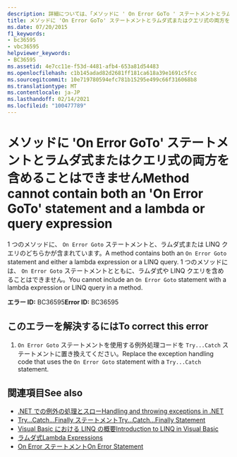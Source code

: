 ```yaml
---
description: 詳細については、「メソッドに ' On Error GoTo ' ステートメントとラムダ式またはクエリ式の両方を含めることはできません。」を参照してください。
title: メソッドに 'On Error GoTo' ステートメントとラムダ式またはクエリ式の両方を含めることはできません
ms.date: 07/20/2015
f1_keywords:
- bc36595
- vbc36595
helpviewer_keywords:
- BC36595
ms.assetid: 4e7cc11e-f53d-4481-afb4-653a81d54483
ms.openlocfilehash: c1b145adad82d2681ff181ca618a39e1691c5fcc
ms.sourcegitcommit: 10e719780594efc781b15295e499c66f316068b8
ms.translationtype: MT
ms.contentlocale: ja-JP
ms.lasthandoff: 02/14/2021
ms.locfileid: "100477789"
---
```

# <a name="method-cannot-contain-both-an-on-error-goto-statement-and-a-lambda-or-query-expression"></a><span data-ttu-id="19714-103">メソッドに 'On Error GoTo' ステートメントとラムダ式またはクエリ式の両方を含めることはできません</span><span class="sxs-lookup"><span data-stu-id="19714-103">Method cannot contain both an 'On Error GoTo' statement and a lambda or query expression</span></span>

<span data-ttu-id="19714-104">1 つのメソッドに、 `On Error Goto` ステートメントと、ラムダ式または LINQ クエリのどちらかが含まれています。</span><span class="sxs-lookup"><span data-stu-id="19714-104">A method contains both an `On Error Goto` statement and either a lambda expression or a LINQ query.</span></span> <span data-ttu-id="19714-105">1 つのメソッドには、 `On Error Goto` ステートメントとともに、ラムダ式や LINQ クエリを含めることはできません。</span><span class="sxs-lookup"><span data-stu-id="19714-105">You cannot include an `On Error Goto` statement with a lambda expression or LINQ query in a method.</span></span>  
  
 <span data-ttu-id="19714-106">**エラー ID:** BC36595</span><span class="sxs-lookup"><span data-stu-id="19714-106">**Error ID:** BC36595</span></span>  
  
## <a name="to-correct-this-error"></a><span data-ttu-id="19714-107">このエラーを解決するには</span><span class="sxs-lookup"><span data-stu-id="19714-107">To correct this error</span></span>  
  
1. <span data-ttu-id="19714-108">`On Error Goto` ステートメントを使用する例外処理コードを `Try...Catch` ステートメントに置き換えてください。</span><span class="sxs-lookup"><span data-stu-id="19714-108">Replace the exception handling code that uses the `On Error Goto` statement with a `Try...Catch` statement.</span></span>  
  
## <a name="see-also"></a><span data-ttu-id="19714-109">関連項目</span><span class="sxs-lookup"><span data-stu-id="19714-109">See also</span></span>

- [<span data-ttu-id="19714-110">.NET での例外の処理とスロー</span><span class="sxs-lookup"><span data-stu-id="19714-110">Handling and throwing exceptions in .NET</span></span>](../../standard/exceptions/index.md)
- [<span data-ttu-id="19714-111">Try...Catch...Finally ステートメント</span><span class="sxs-lookup"><span data-stu-id="19714-111">Try...Catch...Finally Statement</span></span>](../language-reference/statements/try-catch-finally-statement.md)
- [<span data-ttu-id="19714-112">Visual Basic における LINQ の概要</span><span class="sxs-lookup"><span data-stu-id="19714-112">Introduction to LINQ in Visual Basic</span></span>](../programming-guide/language-features/linq/introduction-to-linq.md)
- [<span data-ttu-id="19714-113">ラムダ式</span><span class="sxs-lookup"><span data-stu-id="19714-113">Lambda Expressions</span></span>](../programming-guide/language-features/procedures/lambda-expressions.md)
- [<span data-ttu-id="19714-114">On Error ステートメント</span><span class="sxs-lookup"><span data-stu-id="19714-114">On Error Statement</span></span>](../language-reference/statements/on-error-statement.md)
